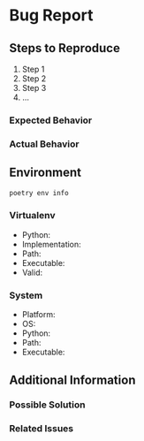 # Bug Report

<!-- 1-3 sentences summarizing the bug you encountered -->

## Steps to Reproduce

<!--
provide detailed steps to reproduce the bug. these steps will be used to write an acceptance test
for the bug fix, so snippets of Python are welcome.
-->

1. Step 1
2. Step 2
3. Step 3
4. ...

### Expected Behavior

<!-- what you expected to happen when following the steps above -->

### Actual Behavior

<!-- what actually happened when following the steps above -->

## Environment

<!-- provide information needed to reproduce the environment where the bug occurred -->

```sh
poetry env info
```

### Virtualenv

- Python:
- Implementation:
- Path:
- Executable:
- Valid:

### System

- Platform:
- OS:
- Python:
- Path:
- Executable:

## Additional Information

<!-- any other information about the bug that you think might be helpful -->

### Possible Solution

<!-- if you have any ideas on how to solve the bug, please suggest them here -->

### Related Issues

<!-- are there any related issues? if yes, please list them here -->
